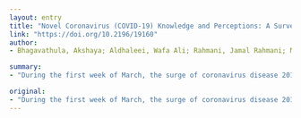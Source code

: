 ```yaml
---
layout: entry
title: "Novel Coronavirus (COVID-19) Knowledge and Perceptions: A Survey of Healthcare Workers"
link: "https://doi.org/10.2196/19160"
author:
- Bhagavathula, Akshaya; Aldhaleei, Wafa Ali; Rahmani, Jamal Rahmani; Mahabadi, Mohammadjavad Ashrafi; Bandari, Deepak Kumar

summary:
- "During the first week of March, the surge of coronavirus disease 2019 (COVID-19) cases reached over 100 countries with more than 100,000 cases. Healthcare authorities have already initiated awareness and preparedness activities beyond borders. A poor understanding of the disease among healthcare workers (HCWs) may result in delayed treatment and the rapid spread of infection. The study required 5 minutes to complete. Of 529 participants, a total of 453 HCWs completed the survey."

original:
- "During the first week of March, the surge of coronavirus disease 2019 (COVID-19) cases reached over 100 countries with more than 100,000 cases. Healthcare authorities have already initiated awareness and preparedness activities beyond borders. A poor understanding of the disease among healthcare workers (HCWs) may result in delayed treatment and the rapid spread of infection. OBJECTIVE: This study aimed to investigate the knowledge and perceptions of HCWs about COVID-19. METHODS: A cross-sectional, web-based study was conducted among HCWs about COVID-19 during the first week of March 2020. A 23-item survey instrument was developed and distributed randomly to HCWs using social media; it required 5 minutes to complete. A chi-square test was used to investigate the level of association among variables at the significance level of p<0.05. RESULTS: Of 529 participants, a total of 453 HCWs completed the survey (response rate: 85.6%); 51.6% were males, 32.1% were aged 25-34 years, and most were doctors (30.2%) and medical students (29.6%). Regarding COVID-19, most of the participants used social media to obtain information (61%), and a significant proportion of HCWs had poor knowledge of its transmission (61%) and symptom onset (63.6%) and showed positive perceptions of COVID-19. Factors such as age and profession were associated with inadequate knowledge and poor perception of COVID-19. CONCLUSIONS: As the global threat of COVID-19 continues to emerge, it is critical to improve the knowledge and perceptions of HCWs. Educational interventions are urgently needed to reach HCWs beyond borders, and further studies are warranted. CLINICALTRIAL: INTERNATIONAL REGISTERED REPORT: RR2-10.1101/2020.03.09.20033381."
---
```


